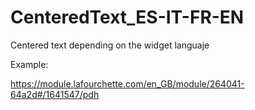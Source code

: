 # CenteredText_ES-IT-FR-EN

Centered text depending on the widget languaje

Example:

https://module.lafourchette.com/en_GB/module/264041-64a2d#/1641547/pdh
